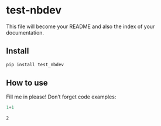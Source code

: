 test-nbdev
================

<!-- WARNING: THIS FILE WAS AUTOGENERATED! DO NOT EDIT! -->

This file will become your README and also the index of your
documentation.

## Install

``` sh
pip install test_nbdev
```

## How to use

Fill me in please! Don’t forget code examples:

``` python
1+1
```

    2
